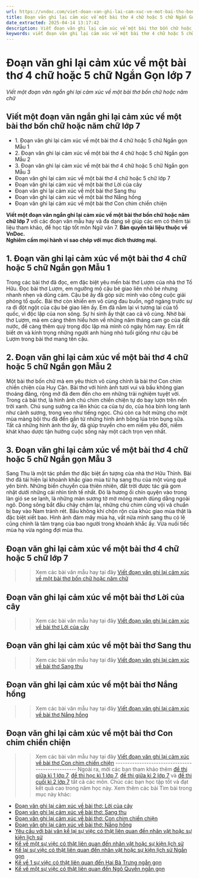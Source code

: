 ```yaml
---
url: https://vndoc.com/viet-doan-van-ghi-lai-cam-xuc-ve-mot-bai-tho-bon-chu-hoac-nam-chu-ngan-gon-272651
title: Đoạn văn ghi lại cảm xúc về một bài thơ 4 chữ hoặc 5 chữ Ngắn Gọn lớp 7 - Viết một đoạn văn ngắn ghi lại cảm xúc về một bài thơ bốn chữ hoặc năm chữ - VnDoc.com
date_extracted: 2025-04-14 13:17:42
description: Viết đoạn văn ghi lại cảm xúc về một bài thơ bốn chữ hoặc năm chữ lớp 7 được biên soạn nhằm giúp các em HS đạt kết quả tốt trong quá trình làm bài tập và học tập môn Ngữ văn lớp 7.
keywords: viết đoạn văn ghi lại cảm xúc về một bài thơ 4 chữ hoặc 5 chữ ngắn gọn,viết đoạn văn ghi lại cảm xúc về một bài thơ bốn chữ hoặc năm chữ ngắn gọn,viết đoạn văn ghi lại cảm xúc về một bài thơ 4 chữ hoặc 5 chữ,viết đoạn văn ghi lại cảm xúc về một bài thơ bốn chữ hoặc năm chữ,đoạn văn ghi lại cảm xúc về một bài thơ bốn chữ hoặc năm chữ,viết một đoạn văn ngắn ghi lại cảm xúc về một bài thơ bốn chữ hoặc năm chữ,viết một đoạn văn,tập làm văn lớp 3,viết một đoạn,viết đoạn văn ngắn
---
```


# Đoạn văn ghi lại cảm xúc về một bài thơ 4 chữ hoặc 5 chữ Ngắn Gọn lớp 7
 _Viết một đoạn văn ngắn ghi lại cảm xúc về một bài thơ bốn chữ hoặc năm chữ_
## **Viết một đoạn văn ngắn ghi lại cảm xúc về một bài thơ bốn chữ hoặc năm chữ lớp 7**
  * 1\. Đoạn văn ghi lại cảm xúc về một bài thơ 4 chữ hoặc 5 chữ Ngắn gọn Mẫu 1
  * 2\. Đoạn văn ghi lại cảm xúc về một bài thơ 4 chữ hoặc 5 chữ Ngắn gọn Mẫu 2
  * 3\. Đoạn văn ghi lại cảm xúc về một bài thơ 4 chữ hoặc 5 chữ Ngắn gọn Mẫu 3
  * Đoạn văn ghi lại cảm xúc về một bài thơ 4 chữ hoặc 5 chữ lớp 7
  * Đoạn văn ghi lại cảm xúc về một bài thơ Lời của cây 
  * Đoạn văn ghi lại cảm xúc về một bài thơ Sang thu 
  * Đoạn văn ghi lại cảm xúc về một bài thơ Nắng hồng 
  * Đoạn văn ghi lại cảm xúc về một bài thơ Con chim chiền chiện

**Viết một đoạn văn ngắn ghi lại cảm xúc về một bài thơ bốn chữ hoặc năm chữ lớp 7** với các đoạn văn mẫu hay và đa dạng sẽ giúp các em có thêm tài liệu tham khảo, để học tập tốt môn Ngữ văn 7.
**Bản quyền tài liệu thuộc về VnDoc.  
Nghiêm cấm mọi hành vi sao chép với mục đích thương mại.**
## **1\. Đoạn văn ghi lại cảm xúc về một bài thơ 4 chữ hoặc 5 chữ Ngắn gọn Mẫu 1**
Trong các bài thơ đã đọc, em đặc biệt yêu mến bài thơ Lượm của nhà thơ Tố Hữu. Đọc bài thơ Lượm, em ngưỡng mộ cậu bé giao liên nhỏ bé nhưng nhanh nhẹn và dũng cảm. Cậu bé ấy đã góp sức mình vào công cuộc giải phóng tổ quốc. Bài thơ còn khiến em vô cùng đau buồn, ngỡ ngàng trước sự ra đi đột ngột của cậu bé giao liên ấy. Em đã nằm lại vì tương lai của tổ quốc, vì độc lập của non sông. Sự hi sinh ấy thật cao cả vô cùng. Nhờ bài thơ Lượm, mà em càng thêm hiểu hơn về những năm tháng cam go của đất nước, để càng thêm quý trọng độc lập mà mình có ngày hôm nay. Em rất biết ơn và kính trọng những người anh hùng nhỏ tuổi giống như cậu bé Lượm trong bài thơ mang tên cậu.
## **2\. Đoạn văn ghi lại cảm xúc về một bài thơ 4 chữ hoặc 5 chữ Ngắn gọn Mẫu 2**
Một bài thơ bốn chữ mà em yêu thích vô cùng chính là bài thơ Con chim chiền chiện của Huy Cận. Bài thơ với hình ảnh tươi vui và bầu không gian thoáng đãng, rộng mở đã đem đến cho em những trải nghiệm tuyệt vời. Trong cả bài thơ, là hình ảnh chú chim chiền chiện tự do bay lượn trên nền trời xanh. Chú sung sướng ca lên khúc ca của tự do, của hòa bình long lanh như cành sương, trong veo như tiếng ngọc. Chú còn ca hót mừng cho một mùa màng bội thu đã đến gần từ những hình ảnh bông lúa tròn bụng sữa. Tất cả những hình ảnh thơ ấy, đã giúp truyền cho em niềm yêu đời, niềm khát khao dược tận hưởng cuộc sống này một cách trọn vẹn nhất.
## **3\. Đoạn văn ghi lại cảm xúc về một bài thơ 4 chữ hoặc 5 chữ Ngắn gọn Mẫu 3**
Sang Thu là một tác phẩm thơ đặc biệt ấn tượng của nhà thơ Hữu Thỉnh. Bài thơ đã tái hiện lại khoảnh khắc giao mùa từ hạ sang thu của một vùng quê yên bình. Những biến chuyển của thiên nhiên, đất trời được tác giả gom nhặt dưới những cái nhìn tinh tế nhất. Đó là hương ổi chín quyện vào trong làn gió se se lạnh, là những màn sương tờ mờ mỏng manh dùng dằng ngoài ngõ. Dòng sông bắt đầu chảy chậm lại, những chú chim cũng vội vã chuẩn bị bay vào Nam tránh rét. Bầu không khí chộn rộn của khúc giao mùa thật là đặc biệt xiết bao. Hình ảnh đám mây mùa hạ, vắt nửa mình sang thu có lẽ cũng chính là tâm trạng của bao người trong khoảnh khắc ấy. Vừa nuối tiếc mùa hạ vừa ngóng đợi mùa thu.
## **Đoạn văn ghi lại cảm xúc về một bài thơ 4 chữ hoặc 5 chữ lớp 7**
>> Xem các bài văn mẫu hay tại đây [Viết đoạn văn ghi lại cảm xúc về một bài thơ bốn chữ hoặc năm chữ](<https://vndoc.com/viet-doan-van-ghi-lai-cam-xuc-ve-mot-bai-tho-bon-chu-hoac-nam-chu-272649>)
## **Đoạn văn ghi lại cảm xúc về một bài thơ Lời của cây**
>> Xem các bài văn mẫu hay tại đây [Viết đoạn văn ghi lại cảm xúc về bài thơ Lời của cây](<https://vndoc.com/viet-doan-van-ghi-lai-cam-xuc-ve-bai-tho-loi-cua-cay-272654>)
## **Đoạn văn ghi lại cảm xúc về một bài thơ Sang thu**
>> Xem các bài văn mẫu hay tại đây [Viết đoạn văn ghi lại cảm xúc về bài thơ Sang thu](<https://vndoc.com/viet-doan-van-ghi-lai-cam-xuc-ve-bai-tho-sang-thu-272657>)
## **Đoạn văn ghi lại cảm xúc về một bài thơ Nắng hồng**
>> Xem các bài văn mẫu hay tại đây [Viết đoạn văn ghi lại cảm xúc về bài thơ Nắng hồng](<https://vndoc.com/viet-doan-van-ghi-lai-cam-xuc-ve-bai-tho-nang-hong-272659>)
## **Đoạn văn ghi lại cảm xúc về một bài thơ Con chim chiền chiện**
>> Xem các bài văn mẫu hay tại đây [Viết đoạn văn ghi lại cảm xúc về bài thơ Con chim chiền chiện](<https://vndoc.com/viet-doan-van-ghi-lai-cam-xuc-ve-bai-tho-con-chim-chien-chien-272658>)
\-------------------------------------------------
Ngoài ra, mời các bạn tham khảo thêm [đề thi giữa kì 1 lớp 7](<https://vndoc.com/de-thi-giua-ki-1-lop7>), [đề thi học kì 1 lớp 7](<https://vndoc.com/de-thi-hoc-ki-1-lop7>), [đề thi giữa kì 2 lớp 7](<https://vndoc.com/de-thi-giua-ki-2-lop7>) và [đề thi cuối kì 2 lớp 7](<https://vndoc.com/de-thi-hoc-ki-2-lop7>) tất cả các môn. Chúc các bạn học tập tốt và đạt kết quả cao trong năm học này.
Xem thêm các bài Tìm bài trong mục này khác:
  * [Đoạn văn ghi lại cảm xúc về bài thơ: Lời của cây](</viet-doan-van-ghi-lai-cam-xuc-ve-bai-tho-loi-cua-cay-272654>)
  * [Đoạn văn ghi lại cảm xúc về bài thơ: Sang thu](</viet-doan-van-ghi-lai-cam-xuc-ve-bai-tho-sang-thu-272657>)
  * [Đoạn văn ghi lại cảm xúc về bài thơ: Con chim chiền chiện](</viet-doan-van-ghi-lai-cam-xuc-ve-bai-tho-con-chim-chien-chien-272658>)
  * [Đoạn văn ghi lại cảm xúc về bài thơ: Nắng hồng](</viet-doan-van-ghi-lai-cam-xuc-ve-bai-tho-nang-hong-272659>)
  * [Yêu cầu với bài văn kể lại sự việc có thật liên quan đến nhân vật hoặc sự kiện lịch sử](<https://vndoc.com/yeu-cau-doi-voi-bai-van-ke-lai-su-viec-co-that-lien-quan-den-nhan-vat-hoac-su-kien-lich-su-273808>)
  * [Kể về một sự việc có thật liên quan đến nhân vật hoặc sự kiện lịch sử](</ke-ve-mot-su-viec-co-that-lien-quan-den-nhan-vat-hoac-su-kien-lich-su-lop-7-276594>)
  * [Kể lại sự việc có thật liên quan đến nhân vật hoặc sự kiện lịch sử Ngắn gọn](</ke-lai-su-viec-co-that-lien-quan-den-nhan-vat-hoac-su-kien-lich-su-ngan-gon-276597>)
  * [Kể về 1 sự việc có thật liên quan đến Hai Bà Trưng ngắn gọn](</ke-ve-mot-su-viec-co-that-lien-quan-den-nhan-vat-lich-su-hai-ba-trung-ngan-gon-280156>)
  * [Kể về một sự việc có thật liên quan đến Ngô Quyền ngắn gọn](</ke-ve-mot-su-viec-co-that-lien-quan-den-nhan-vat-lich-su-ngo-quyen-ngan-gon-280402>)

